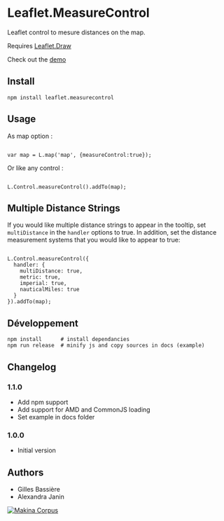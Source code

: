 Leaflet.MeasureControl
======================

Leaflet control to mesure distances on the map.

Requires [Leaflet.Draw](https://github.com/leaflet/Leaflet.Draw#readme)

Check out the [demo](http://makinacorpus.github.io/Leaflet.MeasureControl/)

Install
-----

```
npm install leaflet.measurecontrol
```


Usage
-----

As map option :

```

var map = L.map('map', {measureControl:true});

```

Or like any control :


```

L.Control.measureControl().addTo(map);

```

Multiple Distance Strings
-----

If you would like multiple distance strings to appear in the tooltip, set `multiDistance` in the `handler` options to true. In addition, set the distance measurement systems that you would like to appear to true:

```

L.Control.measureControl({
  handler: {
    multiDistance: true,
    metric: true,
    imperial: true,
    nauticalMiles: true
  }
}).addTo(map);

```

Développement
-----

```
npm install      # install dependancies
npm run release  # minify js and copy sources in docs (example)
```


Changelog
-------

### 1.1.0
* Add npm support
* Add support for AMD and CommonJS loading
* Set example in docs folder

### 1.0.0
* Initial version

Authors
-------

* Gilles Bassière
* Alexandra Janin

[![Makina Corpus](http://depot.makina-corpus.org/public/logo.gif)](http://makinacorpus.com)
